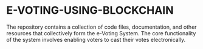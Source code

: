 # E-VOTING-USING-BLOCKCHAIN
The repository contains a collection of code files, documentation, and other resources that collectively form the e-Voting System. The core functionality of the system involves enabling voters to cast their votes electronically.
